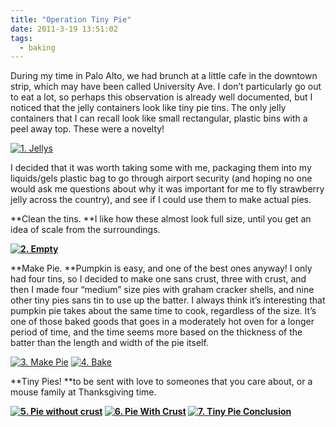 ```yaml
---
title: "Operation Tiny Pie"
date: 2011-3-19 13:51:02
tags:
  - baking
---
```



During my time in Palo Alto, we had brunch at a little cafe in the downtown strip, which may have been called University Ave. I don’t particularly go out to eat a lot, so perhaps this observation is already well documented, but I noticed that the jelly containers look like tiny pie tins. The only jelly containers that I can recall look like small rectangular, plastic bins with a peel away top. These were a novelty!

[![](http://www.vsoch.com/blog/wp-content/uploads/2011/03/DSC05230_xx-300x210.jpg "1. Jellys")](http://www.vsoch.com/blog/wp-content/uploads/2011/03/DSC05230_xx.jpg)

I decided that it was worth taking some with me, packaging them into my liquids/gels plastic bag to go through airport security (and hoping no one would ask me questions about why it was important for me to fly strawberry jelly across the country), and see if I could use them to make actual pies.

**Clean the tins. **I like how these almost look full size, until you get an idea of scale from the surroundings.

**[![](http://www.vsoch.com/blog/wp-content/uploads/2011/03/DSC05235_xx-300x225.jpg "2. Empty")](http://www.vsoch.com/blog/wp-content/uploads/2011/03/DSC05235_xx.jpg)**

**Make Pie. **Pumpkin is easy, and one of the best ones anyway! I only had four tins, so I decided to make one sans crust, three with crust, and then I made four “medium” size pies with graham cracker shells, and nine other tiny pies sans tin to use up the batter. I always think it’s interesting that pumpkin pie takes about the same time to cook, regardless of the size. It’s one of those baked goods that goes in a moderately hot oven for a longer period of time, and the time seems more based on the thickness of the batter than the length and width of the pie itself.

[![](http://www.vsoch.com/blog/wp-content/uploads/2011/03/DSC05232_xc-300x225.jpg "3. Make Pie")](http://www.vsoch.com/blog/wp-content/uploads/2011/03/DSC05232_xc.jpg) [![](http://www.vsoch.com/blog/wp-content/uploads/2011/03/DSC05237_x-300x225.jpg "4. Bake")](http://www.vsoch.com/blog/wp-content/uploads/2011/03/DSC05237_x.jpg)

**Tiny Pies! **to be sent with love to someones that you care about, or a mouse family at Thanksgiving time.

**[![](http://www.vsoch.com/blog/wp-content/uploads/2011/03/DSC05239_x-150x150.jpg "5. Pie without crust")](http://www.vsoch.com/blog/wp-content/uploads/2011/03/DSC05239_x.jpg) [![](http://www.vsoch.com/blog/wp-content/uploads/2011/03/DSC05242_x-150x150.jpg "6. Pie With Crust")](http://www.vsoch.com/blog/wp-content/uploads/2011/03/DSC05242_x.jpg) [![](http://www.vsoch.com/blog/wp-content/uploads/2011/03/DSC05238_x-150x150.jpg "7. Tiny Pie Conclusion")](http://www.vsoch.com/blog/wp-content/uploads/2011/03/DSC05238_x.jpg)**


